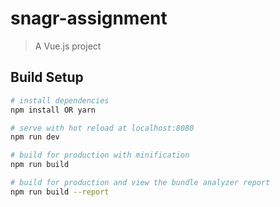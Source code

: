 # snagr-assignment

> A Vue.js project

## Build Setup

``` bash
# install dependencies
npm install OR yarn

# serve with hot reload at localhost:8080
npm run dev

# build for production with minification
npm run build

# build for production and view the bundle analyzer report
npm run build --report
```

